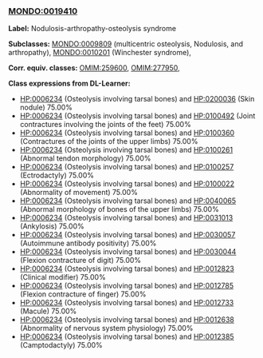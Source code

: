 
### [MONDO:0019410](http://purl.obolibrary.org/obo/MONDO_0019410)
**Label:** Nodulosis-arthropathy-osteolysis syndrome

**Subclasses:** [MONDO:0009809](http://purl.obolibrary.org/obo/MONDO_0009809) (multicentric osteolysis, Nodulosis, and arthropathy), [MONDO:0010201](http://purl.obolibrary.org/obo/MONDO_0010201) (Winchester syndrome), 

**Corr. equiv. classes:** [OMIM:259600](http://purl.obolibrary.org/obo/OMIM_259600), [OMIM:277950](http://purl.obolibrary.org/obo/OMIM_277950), 

**Class expressions from DL-Learner:**

- [HP:0006234](http://purl.obolibrary.org/obo/HP_0006234) (Osteolysis involving tarsal bones) and [HP:0200036](http://purl.obolibrary.org/obo/HP_0200036) (Skin nodule) 75.00%
- [HP:0006234](http://purl.obolibrary.org/obo/HP_0006234) (Osteolysis involving tarsal bones) and [HP:0100492](http://purl.obolibrary.org/obo/HP_0100492) (Joint contractures involving the joints of the feet) 75.00%
- [HP:0006234](http://purl.obolibrary.org/obo/HP_0006234) (Osteolysis involving tarsal bones) and [HP:0100360](http://purl.obolibrary.org/obo/HP_0100360) (Contractures of the joints of the upper limbs) 75.00%
- [HP:0006234](http://purl.obolibrary.org/obo/HP_0006234) (Osteolysis involving tarsal bones) and [HP:0100261](http://purl.obolibrary.org/obo/HP_0100261) (Abnormal tendon morphology) 75.00%
- [HP:0006234](http://purl.obolibrary.org/obo/HP_0006234) (Osteolysis involving tarsal bones) and [HP:0100257](http://purl.obolibrary.org/obo/HP_0100257) (Ectrodactyly) 75.00%
- [HP:0006234](http://purl.obolibrary.org/obo/HP_0006234) (Osteolysis involving tarsal bones) and [HP:0100022](http://purl.obolibrary.org/obo/HP_0100022) (Abnormality of movement) 75.00%
- [HP:0006234](http://purl.obolibrary.org/obo/HP_0006234) (Osteolysis involving tarsal bones) and [HP:0040065](http://purl.obolibrary.org/obo/HP_0040065) (Abnormal morphology of bones of the upper limbs) 75.00%
- [HP:0006234](http://purl.obolibrary.org/obo/HP_0006234) (Osteolysis involving tarsal bones) and [HP:0031013](http://purl.obolibrary.org/obo/HP_0031013) (Ankylosis) 75.00%
- [HP:0006234](http://purl.obolibrary.org/obo/HP_0006234) (Osteolysis involving tarsal bones) and [HP:0030057](http://purl.obolibrary.org/obo/HP_0030057) (Autoimmune antibody positivity) 75.00%
- [HP:0006234](http://purl.obolibrary.org/obo/HP_0006234) (Osteolysis involving tarsal bones) and [HP:0030044](http://purl.obolibrary.org/obo/HP_0030044) (Flexion contracture of digit) 75.00%
- [HP:0006234](http://purl.obolibrary.org/obo/HP_0006234) (Osteolysis involving tarsal bones) and [HP:0012823](http://purl.obolibrary.org/obo/HP_0012823) (Clinical modifier) 75.00%
- [HP:0006234](http://purl.obolibrary.org/obo/HP_0006234) (Osteolysis involving tarsal bones) and [HP:0012785](http://purl.obolibrary.org/obo/HP_0012785) (Flexion contracture of finger) 75.00%
- [HP:0006234](http://purl.obolibrary.org/obo/HP_0006234) (Osteolysis involving tarsal bones) and [HP:0012733](http://purl.obolibrary.org/obo/HP_0012733) (Macule) 75.00%
- [HP:0006234](http://purl.obolibrary.org/obo/HP_0006234) (Osteolysis involving tarsal bones) and [HP:0012638](http://purl.obolibrary.org/obo/HP_0012638) (Abnormality of nervous system physiology) 75.00%
- [HP:0006234](http://purl.obolibrary.org/obo/HP_0006234) (Osteolysis involving tarsal bones) and [HP:0012385](http://purl.obolibrary.org/obo/HP_0012385) (Camptodactyly) 75.00%


